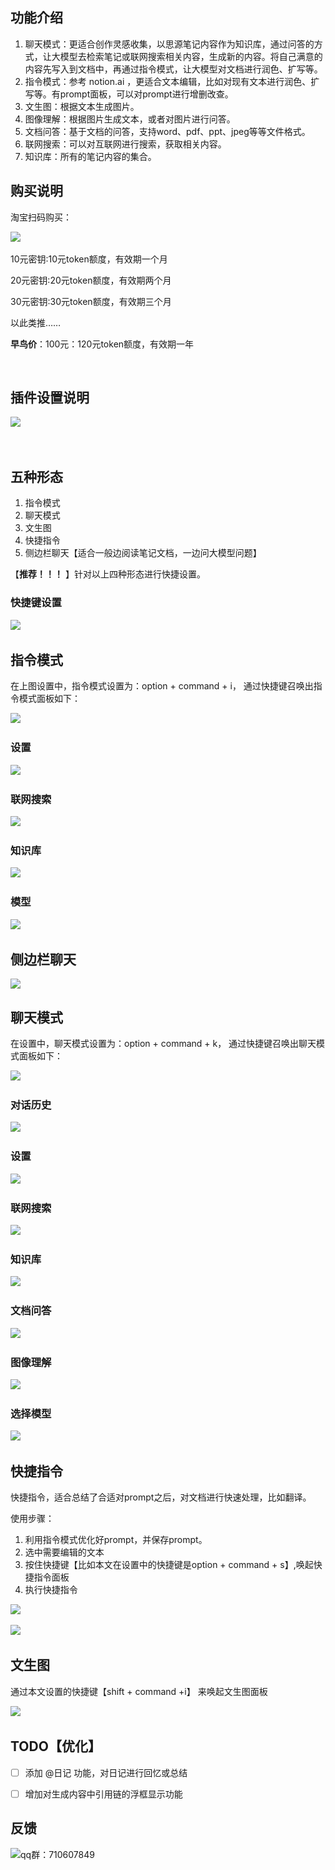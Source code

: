 ## 功能介绍
1. 聊天模式：更适合创作灵感收集，以思源笔记内容作为知识库，通过问答的方式，让大模型去检索笔记或联网搜索相关内容，生成新的内容。将自己满意的内容先写入到文档中，再通过指令模式，让大模型对文档进行润色、扩写等。
2. 指令模式：参考 notion.ai ，更适合文本编辑，比如对现有文本进行润色、扩写等。有prompt面板，可以对prompt进行增删改查。
3. 文生图：根据文本生成图片。
4. 图像理解：根据图片生成文本，或者对图片进行问答。
5. 文档问答：基于文档的问答，支持word、pdf、ppt、jpeg等等文件格式。
6. 联网搜索：可以对互联网进行搜索，获取相关内容。
7. 知识库：所有的笔记内容的集合。

## 购买说明

淘宝扫码购买：

​![](https://siyuan-pic-1300797959.cos.ap-nanjing.myqcloud.com/taobao.jpg)​

10元密钥:10元token额度，有效期一个月

20元密钥:20元token额度，有效期两个月

30元密钥:30元token额度，有效期三个月

以此类推……

**早鸟价**：100元：120元token额度，有效期一年

‍
## 插件设置说明

​![](https://pub-a4fc15e05e5b45ae93e81825f01bfb69.r2.dev/files/20250221183944898.png)​

‍

## 五种形态

1. 指令模式
2. 聊天模式
3. 文生图
4. 快捷指令
5. 侧边栏聊天【适合一般边阅读笔记文档，一边问大模型问题】

【**推荐！！！** 】针对以上四种形态进行快捷设置。

### 快捷键设置

​![](https://pub-a4fc15e05e5b45ae93e81825f01bfb69.r2.dev/files/20250221184003473.png)​

## 指令模式

在上图设置中，指令模式设置为：option + command + i， 通过快捷键召唤出指令模式面板如下：

​![](https://pub-a4fc15e05e5b45ae93e81825f01bfb69.r2.dev/files/20250221184018422.png)​

### 设置

​![](https://pub-a4fc15e05e5b45ae93e81825f01bfb69.r2.dev/files/20250221184027227.png)​

### 联网搜索

​![](https://pub-a4fc15e05e5b45ae93e81825f01bfb69.r2.dev/files/20250221184042457.png)​

### 知识库

​![](https://pub-a4fc15e05e5b45ae93e81825f01bfb69.r2.dev/files/20250221184107634.png)​

### 模型

​![](https://pub-a4fc15e05e5b45ae93e81825f01bfb69.r2.dev/files/20250221184116444.png)​


## 侧边栏聊天
![](https://pub-a4fc15e05e5b45ae93e81825f01bfb69.r2.dev/files/20250225195146716.png)


## 聊天模式

在设置中，聊天模式设置为：option + command + k， 通过快捷键召唤出聊天模式面板如下：

​![](https://pub-a4fc15e05e5b45ae93e81825f01bfb69.r2.dev/files/20250221184127293.png)​

### 对话历史

​![](https://pub-a4fc15e05e5b45ae93e81825f01bfb69.r2.dev/files/20250221184138335.png)​

### 设置

​![](https://pub-a4fc15e05e5b45ae93e81825f01bfb69.r2.dev/files/20250221184152726.png)​

### 联网搜索

​![](https://pub-a4fc15e05e5b45ae93e81825f01bfb69.r2.dev/files/20250221184202371.png)​

### 知识库

​![](https://pub-a4fc15e05e5b45ae93e81825f01bfb69.r2.dev/files/20250221184211358.png)​

### 文档问答

​![](https://pub-a4fc15e05e5b45ae93e81825f01bfb69.r2.dev/files/20250221184223677.png)​

### 图像理解

​![](https://pub-a4fc15e05e5b45ae93e81825f01bfb69.r2.dev/files/20250221184233729.png)​

### 选择模型

​![](https://pub-a4fc15e05e5b45ae93e81825f01bfb69.r2.dev/files/20250221184243783.png)​

## 快捷指令

快捷指令，适合总结了合适对prompt之后，对文档进行快速处理，比如翻译。

使用步骤：

1. 利用指令模式优化好prompt，并保存prompt。
2. 选中需要编辑的文本
3. 按住快捷键【比如本文在设置中的快捷键是option + command + s】,唤起快捷指令面板
4. 执行快捷指令

​![](https://pub-a4fc15e05e5b45ae93e81825f01bfb69.r2.dev/files/20250221184254433.png)​

​![](https://pub-a4fc15e05e5b45ae93e81825f01bfb69.r2.dev/files/20250221184305891.png)​

## 文生图

通过本文设置的快捷键【shift + command +i】 来唤起文生图面板

​![](https://pub-a4fc15e05e5b45ae93e81825f01bfb69.r2.dev/files/20250221184315666.png)​


## TODO【优化】

- [ ] 添加 @日记 功能，对日记进行回忆或总结
- [ ] 增加对生成内容中引用链的浮框显示功能



## 反馈 
![qq群：710607849](https://pub-a4fc15e05e5b45ae93e81825f01bfb69.r2.dev/file-repository/files/%E5%BD%92%E6%A1%A3_1737019531739/qq.jpg)

